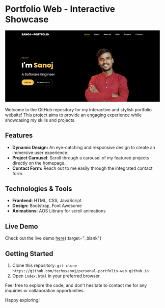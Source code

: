 # Portfolio Web - Interactive Showcase

![Portfolio Screenshot](/portfolio-ss.jpg)

Welcome to the GitHub repository for my interactive and stylish portfolio website! This project aims to provide an engaging experience while showcasing my skills and projects.

## Features

- **Dynamic Design:** An eye-catching and responsive design to create an immersive user experience.
- **Project Carousel:** Scroll through a carousel of my featured projects directly on the homepage.
- **Contact Form:** Reach out to me easily through the integrated contact form.

## Technologies & Tools

- **Frontend:** HTML, CSS, JavaScript
- **Design:** Bootstrap, Font Awesome
- **Animations:** AOS Library for scroll animations

## Live Demo

Check out the live demo [here](https://personal-portfolio-web-five.vercel.app/){:target="_blank"}

## Getting Started

1. Clone this repository: `git clone https://github.com/techysanoj/personal-portfolio-web.github.io`
2. Open `index.html` in your preferred browser.

Feel free to explore the code, and don't hesitate to contact me for any inquiries or collaboration opportunities.

Happy exploring!
